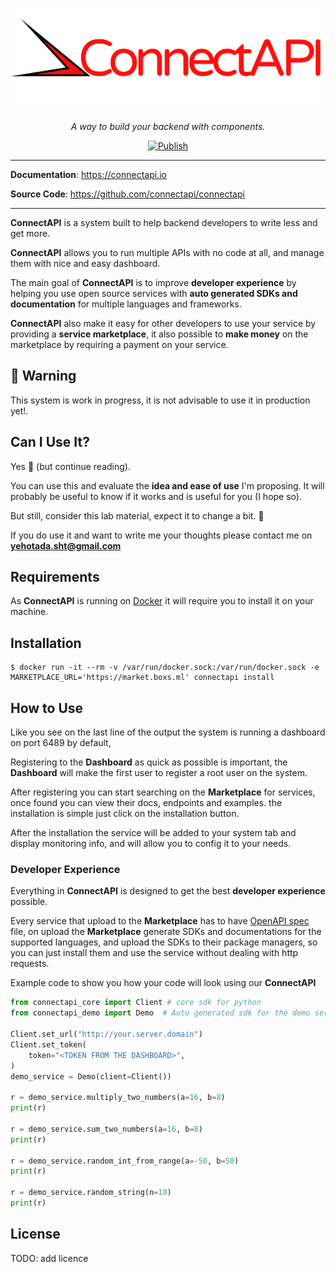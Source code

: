 <p align="center">
  <a href="https://connectapi.io"><img src="/img/logo-margin/logo-margin.png" alt="ConnectAPI"></a>
</p>
<p align="center">
    <em>A way to build your backend with components.</em>
</p>
<p align="center">
<a href="https://github.com/tiangolo/asyncer/actions?query=workflow%3APublish" target="_blank">
    <img src="https://github.com/tiangolo/asyncer/workflows/Publish/badge.svg" alt="Publish">
</a>
</p>

---

**Documentation**: <a href="https://connectapi.io" target="_blank">https://connectapi.io</a>

**Source Code**: <a href="https://github.com/connectapi/connectapi" target="_blank">https://github.com/connectapi/connectapi</a>

---

**ConnectAPI** is a system built to help backend developers to write less and get more.

**ConnectAPI** allows you to run multiple APIs with no code at all, and manage them with nice and easy dashboard.

The main goal of **ConnectAPI** is to improve **developer experience** by helping you use open source services with **auto generated SDKs and documentation** for multiple languages and frameworks.

**ConnectAPI** also make it easy for other developers to use your service by providing a **service marketplace**, it also possible to **make money** on the marketplace by requiring a payment on your service.

## 🚨 Warning

This system is work in progress, it is not advisable to use it in production yet!.

## Can I Use It?

Yes 🎉 (but continue reading).

You can use this and evaluate the **idea and ease of use** I'm proposing. It will probably be useful to know if it works and is useful for you (I hope so).

But still, consider this lab material, expect it to change a bit. 🧪

If you do use it and want to write me your thoughts please contact me on **yehotada.sht@gmail.com**
## Requirements

As **ConnectAPI** is running on [Docker](https://www.docker.com/) it will require you to install it on your machine.

## Installation

<div class="termy">

```console
$ docker run -it --rm -v /var/run/docker.sock:/var/run/docker.sock -e MARKETPLACE_URL='https://market.boxs.ml' connectapi install
```

</div>

## How to Use

Like you see on the last line of the output the system is running a dashboard on port 6489 by default,

Registering to the **Dashboard** as quick as possible is important, the **Dashboard** will make the first user to register a root user on the system.

After registering you can start searching on the **Marketplace** for services, once found you can view their docs, endpoints and examples. the installation is simple just click on the installation button.

After the installation the service will be added to your system tab and display monitoring info, and will allow you to config it to your needs.

### Developer Experience

Everything in **ConnectAPI** is designed to get the best **developer experience** possible.

Every service that upload to the **Marketplace** has to have [OpenAPI spec](https://www.openapis.org) file, on upload the **Marketplace** generate SDKs and documentations for the supported languages, and upload the SDKs to their package managers, so you can just install them and use the service without dealing with http requests.

Example code to show you how your code will look using our **ConnectAPI**
```python
from connectapi_core import Client # core sdk for python
from connectapi_demo import Demo  # Auto generated sdk for the demo service

Client.set_url("http://your.server.domain")
Client.set_token(
    token="<TOKEN FROM THE DASHBOARD>",
)
demo_service = Demo(client=Client())

r = demo_service.multiply_two_numbers(a=16, b=8)
print(r)

r = demo_service.sum_two_numbers(a=16, b=8)
print(r)

r = demo_service.random_int_from_range(a=-50, b=50)
print(r)

r = demo_service.random_string(n=10)
print(r)
```
## License
TODO: add licence
